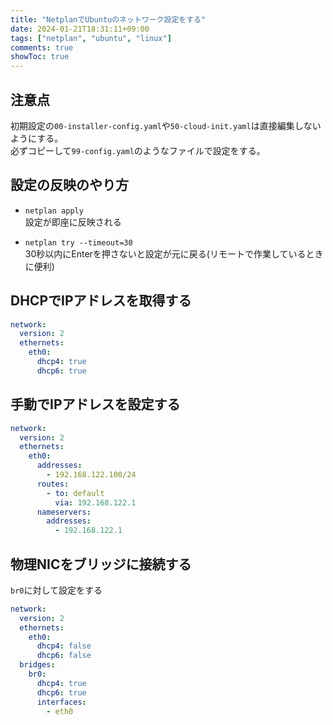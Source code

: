 ```yaml
---
title: "NetplanでUbuntuのネットワーク設定をする"
date: 2024-01-21T18:31:11+09:00
tags: ["netplan", "ubuntu", "linux"]
comments: true
showToc: true
---
```

## 注意点
初期設定の`00-installer-config.yaml`や`50-cloud-init.yaml`は直接編集しないようにする。  
必ずコピーして`99-config.yaml`のようなファイルで設定をする。

## 設定の反映のやり方
- `netplan apply`  
設定が即座に反映される

- `netplan try --timeout=30`  
30秒以内にEnterを押さないと設定が元に戻る(リモートで作業しているときに便利)

## DHCPでIPアドレスを取得する
```yaml
network:
  version: 2
  ethernets:
    eth0:
      dhcp4: true
      dhcp6: true
```

## 手動でIPアドレスを設定する
```yaml
network:
  version: 2
  ethernets:
    eth0:
      addresses:
        - 192.168.122.100/24
      routes:
        - to: default
          via: 192.168.122.1
      nameservers:
        addresses:
          - 192.168.122.1
```

## 物理NICをブリッジに接続する
`br0`に対して設定をする
```yaml
network:
  version: 2
  ethernets:
    eth0:
      dhcp4: false
      dhcp6: false
  bridges:
    br0:
      dhcp4: true
      dhcp6: true
      interfaces:
        - eth0
```